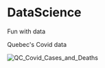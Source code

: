 # DataScience
Fun with data

Quebec's Covid data

![QC_Covid_Cases_and_Deaths](https://user-images.githubusercontent.com/40205456/146284408-f1ec7025-27d3-400e-8f94-87e29aa28de4.png)
